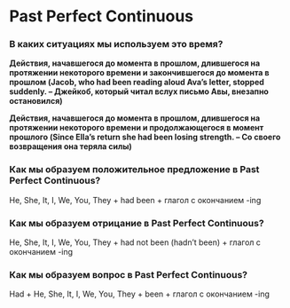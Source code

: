 # Past Perfect Continuous
### В каких ситуациях мы используем это время?
**Действия, начавшегося до момента в прошлом, длившегося на протяжении некоторого времени и закончившегося до момента в прошлом (Jacob, who had been reading aloud Ava’s letter, stopped suddenly. – Джейкоб, который читал вслух письмо Авы, внезапно остановился)**

**Действия, начавшегося до момента в прошлом, длившегося на протяжении некоторого времени и продолжающегося в момент прошлого (Since Ella’s return she had been losing strength. – Со своего возвращения она теряла силы)**

### Как мы образуем положительное предложение в Past Perfect Continuous?
He, She, It, I, We, You, They + had been + глагол с окончанием -ing

### Как мы образуем отрицание в Past Perfect Continuous?
He, She, It, I, We, You, They + had not been (hadn’t been) + глагол с окончанием -ing

### Как мы образуем вопрос в Past Perfect Continuous?
Had + He, She, It, I, We, You, They + been + глагол с окончанием -ing
